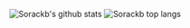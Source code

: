 ![Sorackb's github stats](https://github-readme-stats.vercel.app/api?username=sorackb&show_icons=true&theme=buefy)
![Sorackb top langs](https://github-readme-stats.vercel.app/api/top-langs/?username=sorackb&layout=compact&theme=buefy)

<!--
**brcontainer/brcontainer** is a ✨ _special_ ✨ repository because its `README.md` (this file) appears on your GitHub profile.

Here are some ideas to get you started:

- 🔭 I’m currently working on ...
- 🌱 I’m currently learning ...
- 👯 I’m looking to collaborate on ...
- 🤔 I’m looking for help with ...
- 💬 Ask me about ...
- 📫 How to reach me: ...
- 😄 Pronouns: ...
- ⚡ Fun fact: ...
-->
